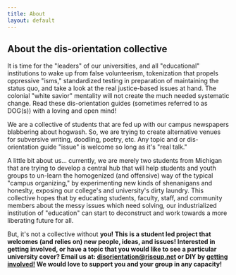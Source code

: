 ```yaml
---
title: About
layout: default
---
```


## About the dis-orientation collective

It is time for the "leaders" of our universities, and all "educational" institutions to wake up from false volunteerism, tokenization that propels oppressive "isms," standardized testing in preparation of maintaining the status quo, and take a look at the real justice-based issues at hand. The colonial "white savior" mentality will not create the much needed systematic change. Read these dis-orientation guides (sometimes referred to as DOG(s)) with a loving and open mind!

We are a collective of students that are fed up with our campus newspapers blabbering about hogwash. So, we are trying to create alternative venues for subversive writing, doodling, poetry, etc. Any topic and or dis-orientation guide "issue" is welcome so long as it's "real talk." 

A little bit about us... currently, we are merely two students from Michigan that are trying to develop a central hub that will help students and youth groups to un-learn the homogenized (and offensive) way of the typical "campus organizing," by experimenting new kinds of shenanigans and honeslty, exposing our college's and university's dirty laundry. This collective hopes that by educating students, faculty, staff, and community members about the messy issues which need solving, our industrialized institution of "education" can start to deconstruct and work towards a more liberating future for all.

But, it's not a collective without <b>you!<b> This is a student led project that welcomes (and relies on) new people, ideas, and issues! Interested in getting involved, or have a topic that you would like to see a particular university cover? Email us at: disorientation@riseup.net or DIY by [getting involved!](http://dis-orientation.info/involved/) We would love to support you and your group in any capacity!

